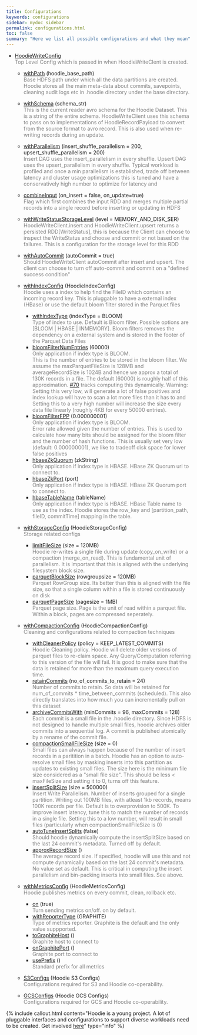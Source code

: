 ```yaml
---
title: Configurations
keywords: configurations
sidebar: mydoc_sidebar
permalink: configurations.html
toc: false
summary: "Here we list all possible configurations and what they mean"
---
```


* [HoodieWriteConfig](#HoodieWriteConfig) <br/>
<span style="color:grey">Top Level Config which is passed in when HoodieWriteClent is created.</span>
    - [withPath](#withPath) (hoodie_base_path) <br/>
    <span style="color:grey">Base HDFS path under which all the data partitions are created. Hoodie stores all the main meta-data about commits, savepoints, cleaning audit logs etc in .hoodie directory under the base directory. </span>
    - [withSchema](#withSchema) (schema_str) <br/>
    <span style="color:grey">This is the current reader avro schema for the Hoodie Dataset. This is a string of the entire schema. HoodieWriteClient uses this schema to pass on to implementations of HoodieRecordPayload to convert from the source format to avro record. This is also used when re-writing records during an update. </span>
    - [withParallelism](#withParallelism) (insert_shuffle_parallelism = 200, upsert_shuffle_parallelism = 200) <br/>
    <span style="color:grey">Insert DAG uses the insert_parallelism in every shuffle. Upsert DAG uses the upsert_parallelism in every shuffle. Typical workload is profiled and once a min parallelism is established, trade off between latency and cluster usage optimizations this is tuned and have a conservatively high number to optimize for latency and  </span>
    - [combineInput](#combineInput) (on_insert = false, on_update=true) <br/>
    <span style="color:grey">Flag which first combines the input RDD and merges multiple partial records into a single record before inserting or updating in HDFS</span>
    - [withWriteStatusStorageLevel](#withWriteStatusStorageLevel) (level = MEMORY_AND_DISK_SER) <br/>
    <span style="color:grey">HoodieWriteClient.insert and HoodieWriteClient.upsert returns a persisted RDD[WriteStatus], this is because the Client can choose to inspect the WriteStatus and choose and commit or not based on the failures. This is a configuration for the storage level for this RDD </span>
    - [withAutoCommit](#withAutoCommit) (autoCommit = true) <br/>
    <span style="color:grey">Should HoodieWriteClient autoCommit after insert and upsert. The client can choose to turn off auto-commit and commit on a "defined success condition"</span>
    
    - [withIndexConfig](#withIndexConfig) (HoodieIndexConfig) <br/>
    <span style="color:grey">Hoodie uses a index to help find the FileID which contains an incoming record key. This is pluggable to have a external index (HBase) or use the default bloom filter stored in the Parquet files</span>
        - [withIndexType](#withIndexType) (indexType = BLOOM) <br/>
        <span style="color:grey">Type of index to use. Default is Bloom filter. Possible options are [BLOOM | HBASE | INMEMORY]. Bloom filters removes the dependency on a external system and is stored in the footer of the Parquet Data Files</span>
        - [bloomFilterNumEntries](#bloomFilterNumEntries) (60000) <br/>
        <span style="color:grey">Only application if index type is BLOOM. <br/>This is the number of entries to be stored in the bloom filter. We assume the maxParquetFileSize is 128MB and averageRecordSize is 1024B and hence we approx a total of 130K records in a file. The default (60000) is roughly half of this approximation. [#70](https://github.com/uber/hoodie/issues/70) tracks computing this dynamically. Warning: Setting this very low, will generate a lot of false positives and index lookup will have to scan a lot more files than it has to and Setting this to a very high number will increase the size every data file linearly (roughly 4KB for every 50000 entries).</span>
        - [bloomFilterFPP](#bloomFilterFPP) (0.000000001) <br/>
        <span style="color:grey">Only application if index type is BLOOM. <br/> Error rate allowed given the number of entries. This is used to calculate how many bits should be assigned for the bloom filter and the number of hash functions. This is usually set very low (default: 0.000000001), we like to tradeoff disk space for lower false positives</span>
        - [hbaseZkQuorum](#hbaseZkQuorum) (zkString) <br/>
        <span style="color:grey">Only application if index type is HBASE. HBase ZK Quorum url to connect to.</span>
        - [hbaseZkPort](#hbaseZkPort) (port) <br/>
        <span style="color:grey">Only application if index type is HBASE. HBase ZK Quorum port to connect to.</span>
        - [hbaseTableName](#hbaseTableName) (tableName) <br/>
        <span style="color:grey">Only application if index type is HBASE. HBase Table name to use as the index. Hoodie stores the row_key and [partition_path, fileID, commitTime] mapping in the table.</span>

    - [withStorageConfig](#withStorageConfig) (HoodieStorageConfig) <br/>
    <span style="color:grey">Storage related configs</span>
        - [limitFileSize](#limitFileSize) (size = 120MB) <br/>
        <span style="color:grey">Hoodie re-writes a single file during update (copy_on_write) or a compaction (merge_on_read). This is fundamental unit of parallelism. It is important that this is aligned with the underlying filesystem block size. </span>
        - [parquetBlockSize](#parquetBlockSize) (rowgroupsize = 120MB) <br/>
        <span style="color:grey">Parquet RowGroup size. Its better than this is aligned with the file size, so that a single column within a file is stored continuously on disk</span>
        - [parquetPageSize](#parquetPageSize) (pagesize = 1MB) <br/>
        <span style="color:grey">Parquet page size. Page is the unit of read within a parquet file. Within a block, pages are compressed seperately. </span>

    - [withCompactionConfig](#withCompactionConfig) (HoodieCompactionConfig) <br/>
    <span style="color:grey">Cleaning and configurations related to compaction techniques</span>
        - [withCleanerPolicy](#withCleanerPolicy) (policy = KEEP_LATEST_COMMITS) <br/>
        <span style="color:grey">Hoodie Cleaning policy. Hoodie will delete older versions of parquet files to re-claim space. Any Query/Computation referring to this version of the file will fail. It is good to make sure that the data is retained for more than the maximum query execution time.</span>
        - [retainCommits](#retainCommits) (no_of_commits_to_retain = 24) <br/>
        <span style="color:grey">Number of commits to retain. So data will be retained for num_of_commits * time_between_commits (scheduled). This also directly translates into how much you can incrementally pull on this dataset</span>
        - [archiveCommitsWith](#archiveCommitsWith) (minCommits = 96, maxCommits = 128) <br/>
        <span style="color:grey">Each commit is a small file in the .hoodie directory. Since HDFS is not designed to handle multiple small files, hoodie archives older commits into a sequential log. A commit is published atomically by a rename of the commit file.</span>
        - [compactionSmallFileSize](#compactionSmallFileSize) (size = 0) <br/>
        <span style="color:grey">Small files can always happen because of the number of insert records in a paritition in a batch. Hoodie has an option to auto-resolve small files by masking inserts into this partition as updates to existing small files. The size here is the minimum file size considered as a "small file size". This should be less < maxFileSize and setting it to 0, turns off this feature. </span>
        - [insertSplitSize](#insertSplitSize) (size = 500000) <br/>
        <span style="color:grey">Insert Write Parallelism. Number of inserts grouped for a single partition. Writing out 100MB files, with atleast 1kb records, means 100K records per file. Default is to overprovision to 500K. To improve insert latency, tune this to match the number of records in a single file. Setting this to a low number, will result in small files (particularly when compactionSmallFileSize is 0)</span>
        - [autoTuneInsertSplits](#autoTuneInsertSplits) (false) <br/>
        <span style="color:grey">Should hoodie dynamically compute the insertSplitSize based on the last 24 commit's metadata. Turned off by default. </span>
        - [approxRecordSize](#approxRecordSize) () <br/>
        <span style="color:grey">The average record size. If specified, hoodie will use this and not compute dynamically based on the last 24 commit's metadata. No value set as default. This is critical in computing the insert parallelism and bin-packing inserts into small files. See above.</span>

    - [withMetricsConfig](#withMetricsConfig) (HoodieMetricsConfig) <br/>
    <span style="color:grey">Hoodie publishes metrics on every commit, clean, rollback etc.</span>
        - [on](#on) (true) <br/>
        <span style="color:grey">Turn sending metrics on/off. on by default.</span>
        - [withReporterType](#withReporterType) (GRAPHITE) <br/>
        <span style="color:grey">Type of metrics reporter. Graphite is the default and the only value suppported.</span>
        - [toGraphiteHost](#toGraphiteHost) () <br/>
        <span style="color:grey">Graphite host to connect to</span>
        - [onGraphitePort](#onGraphitePort) () <br/>
        <span style="color:grey">Graphite port to connect to</span>
        - [usePrefix](#usePrefix) () <br/>
        <span style="color:grey">Standard prefix for all metrics</span>

    - [S3Configs](s3_hoodie.html) (Hoodie S3 Configs) <br/>
    <span style="color:grey">Configurations required for S3 and Hoodie co-operability.</span>

    - [GCSConfigs](gcs_hoodie.html) (Hoodie GCS Configs) <br/>
    <span style="color:grey">Configurations required for GCS and Hoodie co-operability.</span>

{% include callout.html content="Hoodie is a young project. A lot of pluggable interfaces and configurations to support diverse workloads need to be created. Get involved [here](https://github.com/uber/hoodie)" type="info" %}
